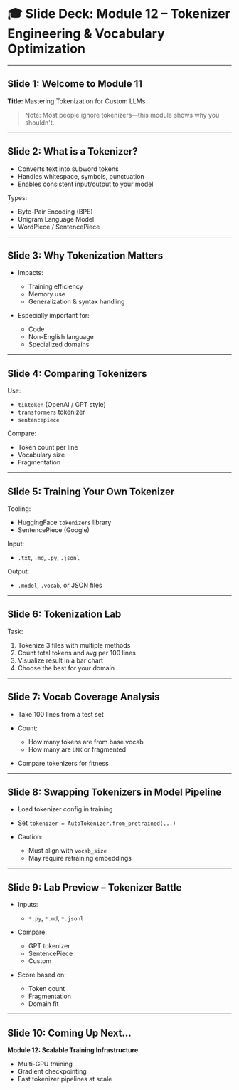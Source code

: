 # 🎓 Slide Deck: Module 12 – Tokenizer Engineering & Vocabulary Optimization

---

## Slide 1: Welcome to Module 11

**Title:** Mastering Tokenization for Custom LLMs

> Note: Most people ignore tokenizers—this module shows why you shouldn't.

---

## Slide 2: What is a Tokenizer?

* Converts text into subword tokens
* Handles whitespace, symbols, punctuation
* Enables consistent input/output to your model

Types:

* Byte-Pair Encoding (BPE)
* Unigram Language Model
* WordPiece / SentencePiece

---

## Slide 3: Why Tokenization Matters

* Impacts:

  * Training efficiency
  * Memory use
  * Generalization & syntax handling
* Especially important for:

  * Code
  * Non-English language
  * Specialized domains

---

## Slide 4: Comparing Tokenizers

Use:

* `tiktoken` (OpenAI / GPT style)
* `transformers` tokenizer
* `sentencepiece`

Compare:

* Token count per line
* Vocabulary size
* Fragmentation

---

## Slide 5: Training Your Own Tokenizer

Tooling:

* HuggingFace `tokenizers` library
* SentencePiece (Google)

Input:

* `.txt`, `.md`, `.py`, `.jsonl`

Output:

* `.model`, `.vocab`, or JSON files

---

## Slide 6: Tokenization Lab

Task:

1. Tokenize 3 files with multiple methods
2. Count total tokens and avg per 100 lines
3. Visualize result in a bar chart
4. Choose the best for your domain

---

## Slide 7: Vocab Coverage Analysis

* Take 100 lines from a test set
* Count:

  * How many tokens are from base vocab
  * How many are `UNK` or fragmented
* Compare tokenizers for fitness

---

## Slide 8: Swapping Tokenizers in Model Pipeline

* Load tokenizer config in training
* Set `tokenizer = AutoTokenizer.from_pretrained(...)`
* Caution:

  * Must align with `vocab_size`
  * May require retraining embeddings

---

## Slide 9: Lab Preview – Tokenizer Battle

* Inputs:

  * `*.py`, `*.md`, `*.jsonl`
* Compare:

  * GPT tokenizer
  * SentencePiece
  * Custom
* Score based on:

  * Token count
  * Fragmentation
  * Domain fit

---

## Slide 10: Coming Up Next…

**Module 12: Scalable Training Infrastructure**

* Multi-GPU training
* Gradient checkpointing
* Fast tokenizer pipelines at scale
